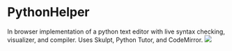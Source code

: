 # PythonHelper
In browser implementation of a python text editor with live syntax checking, visualizer, and compiler. Uses Skulpt, Python Tutor, and CodeMirror.
<img src="/static/image/PythonHelper.png"></img>
